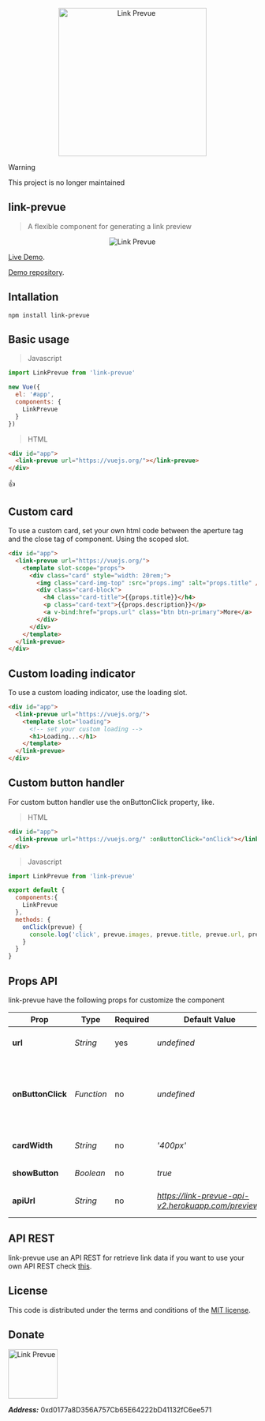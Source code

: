 <p align="center">
  <img src="https://raw.githubusercontent.com/nivaldomartinez/link-prevue/master/link-prevue.png" alt="Link Prevue" width="300">
</p>

> [!WARNING]
> This project is no longer maintained

## link-prevue

> A flexible component for generating a link preview

<p align="center">
  <img src="https://media.giphy.com/media/dZ5jwDmXARwBkFlRbV/giphy.gif" alt="Link Prevue">
</p>

[Live Demo](https://link-prevue.herokuapp.com/).

[Demo repository](https://github.com/nivaldomartinez/link-prevue-demo).

## Intallation
```
npm install link-prevue
```

## Basic usage

> Javascript

```javascript
import LinkPrevue from 'link-prevue'

new Vue({
  el: '#app',
  components: {
    LinkPrevue
  }
})
```
> HTML

```html
<div id="app">
  <link-prevue url="https://vuejs.org/"></link-prevue>
</div>
```

:+1:

## Custom card

To use a custom card, set your own html code between the aperture tag and the close tag of component. Using the scoped slot.

```html
<div id="app">
  <link-prevue url="https://vuejs.org/">
    <template slot-scope="props">
      <div class="card" style="width: 20rem;">
        <img class="card-img-top" :src="props.img" :alt="props.title" />
        <div class="card-block">
          <h4 class="card-title">{{props.title}}</h4>
          <p class="card-text">{{props.description}}</p>
          <a v-bind:href="props.url" class="btn btn-primary">More</a>
        </div>
      </div>
    </template>
  </link-prevue>
</div>
```

## Custom loading indicator

To use a custom loading indicator, use the loading slot.

```html
<div id="app">
  <link-prevue url="https://vuejs.org/">
    <template slot="loading">
      <!-- set your custom loading -->
      <h1>Loading...</h1>
    </template>
  </link-prevue>
</div>
```

## Custom button handler

For custom button handler use the onButtonClick property, like.

> HTML

```html
<div id="app">
  <link-prevue url="https://vuejs.org/" :onButtonClick="onClick"></link-prevue>
</div>

```

> Javascript

```javascript
import LinkPrevue from 'link-prevue'

export default {
  components:{
    LinkPrevue
  },
  methods: {
    onClick(prevue) {
      console.log('click', prevue.images, prevue.title, prevue.url, prevue.description)
    }
  }
}
```

## Props API

link-prevue have the following props for customize the component

 Prop                 | Type       | Required | Default Value                            | Description
--------------------- | ---------- | -------- | ---------------------------------------- | -----------
**url**               | _String_   | yes      | _undefined_                              | Site url for generate link preview
**onButtonClick**     | _Function_ | no       | _undefined_                              | Function for a custom button handler, params => `prevue`
**cardWidth**         | _String_   | no       | _'400px'_                                | Card width, accept `px` and `%`
**showButton**        | _Boolean_  | no       | _true_                                   | Render card button
**apiUrl**            | _String_   | no       | _https://link-prevue-api-v2.herokuapp.com/preview/_ | Custom API url [check this](https://github.com/nivaldomartinez/link-preview-api)


## API REST

link-prevue use an API REST for retrieve link data if you want to use your own API REST check [this](https://github.com/nivaldomartinez/link-preview-api).
## License

This code is distributed under the terms and conditions of the [MIT license](https://opensource.org/licenses/MIT).

## Donate

<img src="https://miro.medium.com/max/1200/1*RDfyazFplV7e1eSNETrw8w.png" alt="Link Prevue" width="100">

***Address:*** 0xd0177a8D356A757Cb65E64222bD41132fC6ee571
